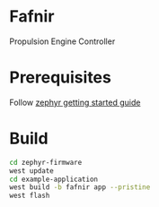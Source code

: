 # Fafnir
Propulsion Engine Controller



# Prerequisites
Follow [zephyr getting started guide](https://docs.zephyrproject.org/latest/develop/getting_started/index.html)

# Build 

```bash
cd zephyr-firmware
west update
cd example-application
west build -b fafnir app --pristine
west flash
```